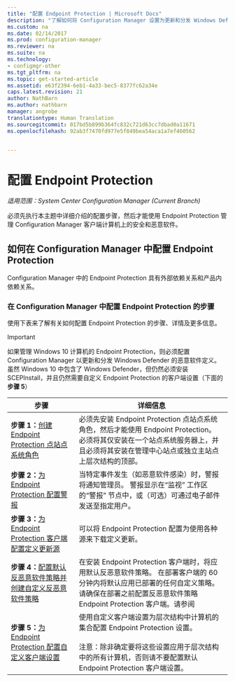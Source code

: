 ```yaml
---
title: "配置 Endpoint Protection | Microsoft Docs"
description: "了解如何将 Configuration Manager 设置为更新和分发 Windows Defender 的恶意软件定义。"
ms.custom: na
ms.date: 02/14/2017
ms.prod: configuration-manager
ms.reviewer: na
ms.suite: na
ms.technology:
- configmgr-other
ms.tgt_pltfrm: na
ms.topic: get-started-article
ms.assetid: e63f2394-6eb1-4a33-bec5-8377fc62a34e
caps.latest.revision: 21
author: NathBarn
ms.author: nathbarn
manager: angrobe
translationtype: Human Translation
ms.sourcegitcommit: 017bd5b899b364fc832c721d63cc7dbad0a11671
ms.openlocfilehash: 92ab3f7470fd977e5f849bea54aca1a7ef460562


---
```


# <a name="configure-endpoint-protection"></a>配置 Endpoint Protection

*适用范围：System Center Configuration Manager (Current Branch)*

必须先执行本主题中详细介绍的配置步骤，然后才能使用 Endpoint Protection 管理 Configuration Manager 客户端计算机上的安全和恶意软件。  

## <a name="how-to-configure-endpoint-protection-in-configuration-manager"></a>如何在 Configuration Manager 中配置 Endpoint Protection  
 Configuration Manager 中的 Endpoint Protection 具有外部依赖关系和产品内依赖关系。  

### <a name="steps-to-configure-endpoint-protection-in-configuration-manager"></a>在 Configuration Manager 中配置 Endpoint Protection 的步骤  
 使用下表来了解有关如何配置 Endpoint Protection 的步骤、详情及更多信息。  

> [!IMPORTANT]  
>  如果管理 Windows 10 计算机的 Endpoint Protection，则必须配置 Configuration Manager 以更新和分发 Windows Defender 的恶意软件定义。 虽然 Windows 10 中包含了 Windows Defender，但仍然必须安装 SCEPInstall，并且仍然需要自定义 Endpoint Protection 的客户端设置（下面的**步骤 5**）  

|步骤|详细信息|  
|-----------|-------------|  
|**步骤 1：**[创建 Endpoint Protection 点站点系统角色](endpoint-protection-site-role.md)|必须先安装 Endpoint Protection 点站点系统角色，然后才能使用 Endpoint Protection。 必须将其仅安装在一个站点系统服务器上，并且必须将其安装在管理中心站点或独立主站点上层次结构的顶部。 |  
|**步骤 2：**[为 Endpoint Protection 配置警报](endpoint-configure-alerts.md)|当特定事件发生（如恶意软件感染）时，警报将通知管理员。 警报显示在“监视”  工作区的“警报”  节点中，或（可选）可通过电子邮件发送至指定用户。 |  
|**步骤 3：**[为 Endpoint Protection 客户端配置定义更新源](endpoint-definition-updates.md)|可以将 Endpoint Protection 配置为使用各种源来下载定义更新。 |  
|**步骤 4：**[配置默认反恶意软件策略并创建自定义反恶意软件策略](endpoint-antimalware-policies.md)|在安装 Endpoint Protection 客户端时，将应用默认反恶意软件策略。 在部署客户端的 60 分钟内将默认应用已部署的任何自定义策略。 请确保在部署之前配置反恶意软件策略 Endpoint Protection 客户端。请参阅 |  
|**步骤 5：**[为 Endpoint Protection 配置自定义客户端设置](endpoint-protection-configure-client.md)|使用自定义客户端设置为层次结构中计算机的集合配置 Endpoint Protection 设置。<br /><br /> 注意：除非确定要将这些设置应用于层次结构中的所有计算机，否则请不要配置默认 Endpoint Protection 客户端设置。 |  



<!--HONumber=Feb17_HO3-->


